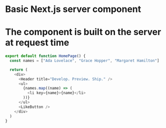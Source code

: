 # Basic Next.js server component

# The component is built on the server at request time

```javascript
export default function HomePage() {
  const names = ["Ada Lovelace", "Grace Hopper", "Margaret Hamilton"]

  return (
    <div>
      <Header title="Develop. Preview. Ship." />
      <ul>
        {names.map((name) => (
          <li key={name}>{name}</li>
        ))}
      </ul>
      <LikeButton />
    </div>
  )
}
```
